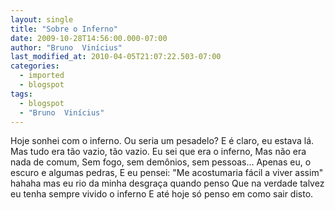 ```yaml
---
layout: single
title: "Sobre o Inferno"
date: 2009-10-28T14:56:00.000-07:00
author: "Bruno  Vinícius"
last_modified_at: 2010-04-05T21:07:22.503-07:00
categories:
  - imported
  - blogspot
tags:
  - blogspot
  - "Bruno  Vinícius"
---
```


Hoje sonhei com o inferno.
Ou seria um pesadelo?
E é claro, eu estava lá.
Mas tudo era tão vazio, tão vazio.
Eu sei que era o inferno,
Mas não era nada de comum,
Sem fogo, sem demônios, sem pessoas...
Apenas eu, o escuro e algumas pedras,
E eu pensei: "Me acostumaria fácil a viver assim"
hahaha mas eu rio da minha desgraça quando penso
Que na verdade talvez eu tenha sempre vivido o inferno
E até hoje só penso em como sair disto.